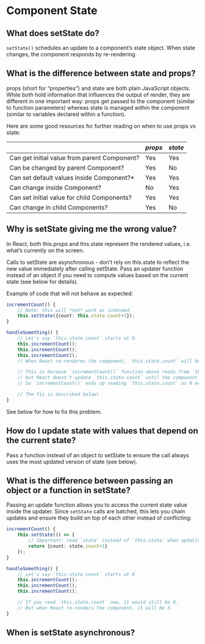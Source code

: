 # Component State

## What does setState do?

`setState()` schedules an update to a component’s state object. When state changes, the component responds by re-rendering.

## What is the difference between state and props?

props (short for “properties”) and state are both plain JavaScript objects. While both hold information that influences the output of render, they are different in one important way: props get passed to the component (similar to function parameters) whereas state is managed within the component (similar to variables declared within a function).

Here are some good resources for further reading on when to use props vs state:

|                                              | _props_ | _state_ |
| -------------------------------------------- | ------- | ------- |
| Can get initial value from parent Component? | Yes     | Yes     |
| Can be changed by parent Component?          | Yes     | No      |
| Can set default values inside Component?\*   | Yes     | Yes     |
| Can change inside Component?                 | No      | Yes     |
| Can set initial value for child Components?  | Yes     | Yes     |
| Can change in child Components?              | Yes     | No      |

## Why is setState giving me the wrong value?

In React, both this.props and this.state represent the rendered values, i.e. what’s currently on the screen.

Calls to setState are asynchronous - don’t rely on this.state to reflect the new value immediately after calling setState. Pass an updater function instead of an object if you need to compute values based on the current state (see below for details).

Example of code that will not behave as expected:

```ts
incrementCount() {
    // Note: this will *not* work as intended.
    this.setState({count: this.state.count+1});
}

handleSomething() {
    // Let's say `this.state.count` starts at 0.
    this.incrementCount();
    this.incrementCount();
    this.incrementCount();
    // When React re-renderes the component, `this.state.count` will be 1, but you expected 3.

    // This is because `incrementCount()` function above reads from `this.state.count`,
    // but React doesn't update `this.state.count` until the component is re-rendered.
    // So `incrementCount()` ends up reading `this.state.count` as 0 every time, and sets it to 1.

    // The fix is described below!
}
```

See below for how to fix this problem.

## How do I update state with values that depend on the current state?

Pass a function instead of an object to setState to ensure the call always uses the most updated version of state (see below).

## What is the difference between passing an object or a function in setState?

Passing an update function allows you to access the current state value inside the updater. Since `setState` calls are batched, this lets you chain updates and ensure they build on top of each other instead of conflicting:

```ts
incrementCount() {
    this.setState(() => {
        // Important: read `state` instead of `this.state` when updating
        return {count: state.count+1}
    });
}

handleSomething() {
    // Let's say `this.state.count` starts at 0
    this.incrementCount();
    this.incrementCount();
    this.incrementCount();

    // If you read `this.state.count` now, it would still be 0.
    // But when React re-renders the component, it will be 3.
}
```

## When is setState asynchronous?
